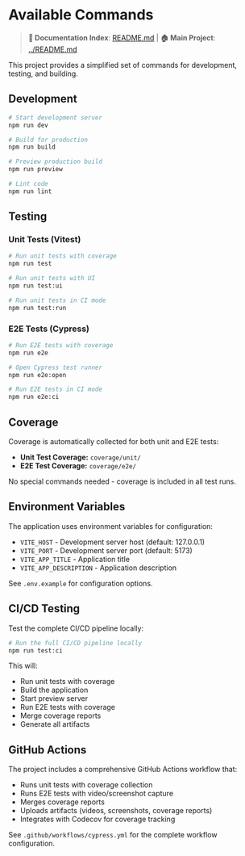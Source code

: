 # Available Commands

> **📖 Documentation Index**: [README.md](README.md) | **🏠 Main Project**: [../README.md](../README.md)

This project provides a simplified set of commands for development, testing, and building.

## Development

```bash
# Start development server
npm run dev

# Build for production
npm run build

# Preview production build
npm run preview

# Lint code
npm run lint
```

## Testing

### Unit Tests (Vitest)
```bash
# Run unit tests with coverage
npm run test

# Run unit tests with UI
npm run test:ui

# Run unit tests in CI mode
npm run test:run
```

### E2E Tests (Cypress)
```bash
# Run E2E tests with coverage
npm run e2e

# Open Cypress test runner
npm run e2e:open

# Run E2E tests in CI mode
npm run e2e:ci
```

## Coverage

Coverage is automatically collected for both unit and E2E tests:

- **Unit Test Coverage:** `coverage/unit/`
- **E2E Test Coverage:** `coverage/e2e/`

No special commands needed - coverage is included in all test runs.

## Environment Variables

The application uses environment variables for configuration:

- `VITE_HOST` - Development server host (default: 127.0.0.1)
- `VITE_PORT` - Development server port (default: 5173)
- `VITE_APP_TITLE` - Application title
- `VITE_APP_DESCRIPTION` - Application description

See `.env.example` for configuration options.

## CI/CD Testing

Test the complete CI/CD pipeline locally:

```bash
# Run the full CI/CD pipeline locally
npm run test:ci
```

This will:
- Run unit tests with coverage
- Build the application
- Start preview server
- Run E2E tests with coverage
- Merge coverage reports
- Generate all artifacts

## GitHub Actions

The project includes a comprehensive GitHub Actions workflow that:

- Runs unit tests with coverage collection
- Runs E2E tests with video/screenshot capture
- Merges coverage reports
- Uploads artifacts (videos, screenshots, coverage reports)
- Integrates with Codecov for coverage tracking

See `.github/workflows/cypress.yml` for the complete workflow configuration.
